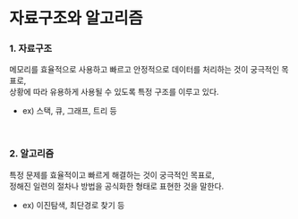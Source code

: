 # 자료구조와 알고리즘

### 1. 자료구조

메모리를 효율적으로 사용하고 빠르고 안정적으로 데이터를 처리하는 것이 궁극적인 목표로,\
상황에 따라 유용하게 사용될 수 있도록 특정 구조를 이루고 있다.

- ex) 스택, 큐, 그래프, 트리 등

<br>

### 2. 알고리즘

특정 문제를 효율적이고 빠르게 해결하는 것이 궁극적인 목표로,\
정해진 일련의 절차나 방법을 공식화한 형태로 표현한 것을 말한다.

- ex) 이진탐색, 최단경로 찾기 등

<br>
